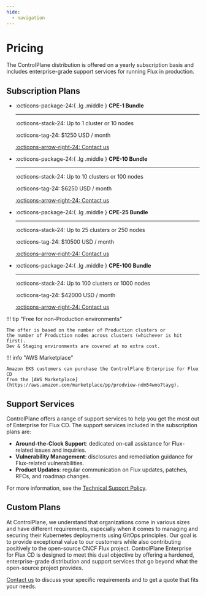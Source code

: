 ```yaml
---
hide:
  - navigation
---
```


# Pricing

The ControlPlane distribution is offered on a yearly subscription basis and
includes enterprise-grade support services for running Flux in production.

## Subscription Plans

<div class="grid cards" markdown>

-   :octicons-package-24:{ .lg .middle } __CPE-1 Bundle__

    ---

    :octicons-stack-24: Up to 1 cluster or 10 nodes

    :octicons-tag-24: $1250 USD / month

    [:octicons-arrow-right-24: Contact us](https://control-plane.io/contact/?inquiry=fluxcd)

-   :octicons-package-24:{ .lg .middle } __CPE-10 Bundle__

    ---

    :octicons-stack-24: Up to 10 clusters or 100 nodes

    :octicons-tag-24: $6250 USD / month

    [:octicons-arrow-right-24: Contact us](https://control-plane.io/contact/?inquiry=fluxcd)

-   :octicons-package-24:{ .lg .middle } __CPE-25 Bundle__

    ---

    :octicons-stack-24: Up to 25 clusters or 250 nodes

    :octicons-tag-24: $10500 USD / month

    [:octicons-arrow-right-24: Contact us](https://control-plane.io/contact/?inquiry=fluxcd)

-   :octicons-package-24:{ .lg .middle } __CPE-100 Bundle__

    ---

    :octicons-stack-24: Up to 100 clusters or 1000 nodes

    :octicons-tag-24: $42000 USD / month

    [:octicons-arrow-right-24: Contact us](https://control-plane.io/contact/?inquiry=fluxcd)

</div>

!!! tip "Free for non-Production environments"

    The offer is based on the number of Production clusters or
    the number of Production nodes across clusters (whichever is hit first).  
    Dev & Staging environments are covered at no extra cost.

!!! info "AWS Marketplace"

    Amazon EKS customers can purchase the ControlPlane Enterprise for Flux CD
    from the [AWS Marketplace](https://aws.amazon.com/marketplace/pp/prodview-ndm54wno7tayg).

## Support Services

ControlPlane offers a range of support services to help you get the most out of
Enterprise for Flux CD. The support services included in the subscription plans are:

- **Around-the-Clock Support**: dedicated on-call assistance for Flux-related issues and inquiries.
- **Vulnerability Management**: disclosures and remediation guidance for Flux-related vulnerabilities.
- **Product Updates**: regular communication on Flux updates, patches, RFCs, and roadmap changes.

For more information, see the [Technical Support Policy](../distribution/support.md).

## Custom Plans

At ControlPlane, we understand that organizations come in various sizes and have different requirements,
especially when it comes to managing and securing their Kubernetes deployments using GitOps principles.
Our goal is to provide exceptional value to our customers while also contributing positively
to the open-source CNCF Flux project.
ControlPlane Enterprise for Flux CD is designed to meet this dual objective
by offering a hardened, enterprise-grade distribution and support services that go
beyond what the open-source project provides.

[Contact us](https://control-plane.io/contact/?inquiry=fluxcd) to discuss your specific
requirements and to get a quote that fits your needs.
